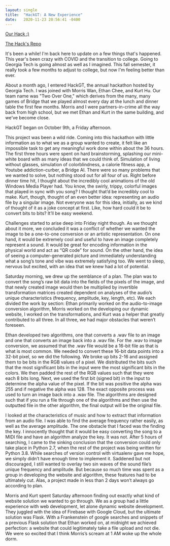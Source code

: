 ```yaml
---
layout: single
title:  "HackGT: A New Experience"
date:   2020-11-23 20:56:41 -0400
---
```

[Our Hack :)](writenoise.herokuapp.com/)

[The Hack's Repo](https://github.com/CharlieLiu17/HackGT)

It's been a while! I'm back here to update on a few things that's happened. This year's been crazy with COVID and the transition to college. Going to Georgia Tech is going almost as well as I imagined. This fall semester, it really took a few months to adjust to college, but now I'm feeling better than ever. 

About a month ago, I entered HackGT, the annual hackathon hosted by Georgia Tech. I was joined with Morris Wan, Ethan Chee, and Kurt Hu. Our team name was "Two Over One," which derives from the many, many games of Bridge that we played almost every day at the lunch and dinner table the first few months. Morris and I were partners-in-crime all the way back from high school, but we met Ethan and Kurt in the same building, and we've become close. 

HackGT began on October 9th, a Friday afternoon.

This project was been a wild ride. Coming into this hackathon with little information as to what we as a group wanted to create, it felt like an impossible task to get any meaningful work done within about the 36 hours. The first three hours were spent on hard brainstorming, splashing our mini-white board with as many ideas that we could think of. Simulation of living without glasses, simulation of colorblindness, a calorie fitness app, a Youtube addiction-curber, a Bridge AI. There were so many problems that we wanted to solve, but nothing stood out for all four of us. Right before dinner time hit, I thought about the incredibly cool animations of the old Windows Media Player had. You know, the swirly, trippy, colorful images that played in sync with you song? I thought that’d be incredibly cool to make. Kurt, though, thought of an even better idea: representing an audio file by a singular image. Not everyone was for this idea, initially, as we kind of thought of it as a joke concept at first. Like, how hard could it be to convert bits to bits? It’ll be easy weekend.

Challenges started to arise deep into Friday night though. As we thought about it more, we concluded it was a conflict of whether we wanted the image to be a one-to-one conversion or an artistic representation. On one hand, it would be extremely cool and useful to have an image completely represent a sound. It would be great for encoding information in the physical world and act as “QR code” for sound. On the other hand, the idea of seeing a computer-generated picture and immediately understanding what a song’s tone and vibe was extremely satisfying too. We went to sleep, nervous but excited, with an idea that we knew had a lot of potential.

Saturday morning, we drew up the semblance of a plan. The plan was to convert the song’s raw bit data into the fields of the pixels of the image, and that newly created image would then be multiplied by invertible transformation matrices created dependent on analyses of the audio’s unique characteristics (frequency, amplitude, key, length, etc). We each divided the work by section: Ethan primarily worked on the audio-to-image conversion algorithm, Morris worked on the developing our dynamic website, I worked on the transformations, and Kurt was a helper that greatly contributed to all three. In all three, we had major obstacles that weren’t foreseen.

Ethan developed two algorithms, one that converts a .wav file to an image and one that converts an image back into a .wav file. For the .wav to image conversion, we assumed that the .wav file would be a 16-bit file as that is what is most common. We needed to convert these 16-bit data points into a 32-bit pixel, so we did the following. We broke up bits 2-16 and assigned them to be bits in the RGB values of a pixel. We distributed the bits such that the most significant bits in the input were the most significant bits in the colors. We then padded the rest of the RGB values such that they were each 8 bits long. Next, we used the first bit (signed bit) in the input to determine the alpha value of the pixel. If the bit was positive the alpha was 255 and if negative the alpha was 128. The exact opposite process was used to turn an image back into a .wav file. The algorithms are designed such that if you run a file through one of the algorithms and then use the outputted file in the other algorithm, the final output will be the original file.

I looked at the characteristics of music and how to extract that information from an audio file. I was able to find the average frequency rather easily, as well as the average amplitude. The one obstacle that I faced was the finding the key. I innocently thought that it would be easy converting the song to a MIDI file and have an algorithm analyze the key. It was not. After 5 hours of searching, I came to the sinking conclusion that the conversion could only take place in Python 2.7, when the rest of the project was being written for Python 3.8. While searches of version control with virtualenv gave me hope, we simply didn’t have enough time to implement it. Saddened but not discouraged, I still wanted to overlay two sin waves of the sound file’s unique frequency and amplitude. But because so much time was spent as a group in developing the website and algorithm, these features had to be ultimately cut. Alas, a project made in less than 2 days won’t always go according to plan.

Morris and Kurt spent Saturday afternoon finding out exactly what kind of website solution we wanted to go through. We as a group had a little experience with web development, let alone dynamic website development. They juggled with the idea of Firebase with Google Cloud, but the ultimate solution was Flask. With a Frankenstein of google searches and snippets of a previous Flask solution that Ethan worked on, at midnight we achieved perfection: a website that could legitimately take a file upload and not die. We were so excited that I think Morris’s scream at 1 AM woke up the whole dorm.